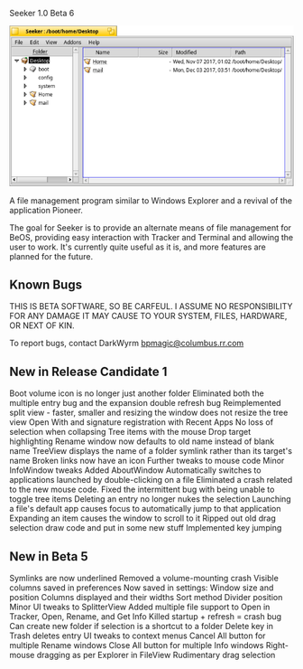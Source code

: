 Seeker 1.0 Beta 6

![Seeker screenshot](Seeker.png "Seeker")

A file management program similar to Windows Explorer and a revival of the application Pioneer.

The goal for Seeker is to provide an alternate means of file management for BeOS, providing easy interaction with Tracker and Terminal and allowing the user to work. It's currently quite useful as it is, and more features are planned for the future.

Known Bugs
-------------------------------------------------------------

THIS IS BETA SOFTWARE, SO BE CARFEUL. I ASSUME NO RESPONSIBILITY FOR ANY DAMAGE IT MAY CAUSE TO YOUR SYSTEM, FILES, HARDWARE, OR NEXT OF KIN.

To report bugs, contact DarkWyrm <bpmagic@columbus.rr.com>

New in Release Candidate 1
-------------------------------------------------------------
Boot volume icon is no longer just another folder
Eliminated both the multiple entry bug and the expansion double refresh bug
Reimplemented split view - faster, smaller and resizing the window does not resize the tree view
Open With and signature registration with Recent Apps
No loss of selection when collapsing Tree items with the mouse
Drop target highlighting
Rename window now defaults to old name instead of blank name
TreeView displays the name of a folder symlink rather than its target's name
Broken links now have an icon
Further tweaks to mouse code
Minor InfoWindow tweaks
Added AboutWindow
Automatically switches to applications launched by double-clicking on a file
Eliminated a crash related to the new mouse code.
Fixed the intermittent bug with being unable to toggle tree items
Deleting an entry no longer nukes the selection
Launching a file's default app causes focus to automatically jump to that application
Expanding an item causes the window to scroll to it
Ripped out old drag selection draw code and put in some new stuff
Implemented key jumping

New in Beta 5
-------------------------------------------------------------
Symlinks are now underlined
Removed a volume-mounting crash
Visible columns saved in preferences
Now saved in settings:
	Window size and position
	Columns displayed and their widths
	Sort method
	Divider position
Minor UI tweaks to SplitterView
Added multiple file support to Open in Tracker, Open, Rename, and Get Info
Killed startup + refresh = crash bug
Can create new folder if selection is a shortcut to a folder
Delete key in Trash deletes entry
UI tweaks to context menus
Cancel All button for multiple Rename windows
Close All button for multiple Info windows
Right-mouse dragging as per Explorer in FileView
Rudimentary drag selection
